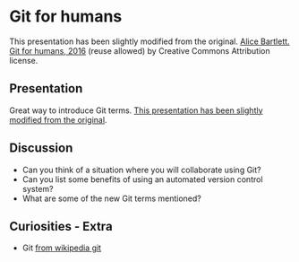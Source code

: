 # Git for humans

This presentation has been slightly modified from the original. [Alice Bartlett. Git for humans, 2016](https://speakerdeck.com/alicebartlett/git-for-humans) (reuse allowed) by Creative Commons Attribution license.

## Presentation
Great way to introduce Git terms. [This presentation has been slightly modified from the original]().

## Discussion
- Can you think of a situation where you will collaborate using Git?
- Can you list some benefits of using an automated version control system?
- What are some of the new Git terms mentioned?

## Curiosities - Extra
- Git [from wikipedia git](https://en.wikipedia.org/wiki/Git)
